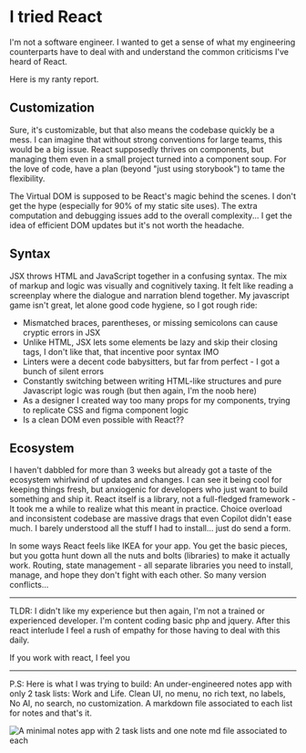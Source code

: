 # I tried React

I'm not a software engineer. I wanted to get a sense of what my engineering counterparts have to deal with and understand the common criticisms I've heard of React.

Here is my ranty report.

## Customization
Sure, it's customizable, but that also means the codebase quickly be a mess. I can imagine that without strong conventions for large teams, this would be a big issue. React supposedly thrives on components, but managing them even in a small project turned into a component soup. For the love of code, have a plan (beyond "just using storybook") to tame the flexibility.

The Virtual DOM is supposed to be React's magic behind the scenes. I don't get the hype (especially for 90% of my static site uses). The extra computation and debugging issues add to the overall complexity... I get the idea of efficient DOM updates but it's not worth the headache. 

## Syntax
JSX throws HTML and JavaScript together in a confusing syntax. The mix of markup and logic was visually and cognitively taxing. It felt like reading a screenplay where the dialogue and narration blend together. My javascript game isn't great, let alone good code hygiene, so I got rough ride:

- Mismatched braces, parentheses, or missing semicolons can cause cryptic errors in JSX
- Unlike HTML, JSX lets some elements be lazy and skip their closing tags, I don't like that, that incentive poor syntax IMO
- Linters were a decent code babysitters, but far from perfect - I got a bunch of silent errors
- Constantly switching between writing HTML-like structures and pure Javascript logic was rough (but then again, I'm the noob here)
- As a designer I created way too many props for my components, trying to replicate CSS and figma component logic
- Is a clean DOM even possible with React??


## Ecosystem
I haven't dabbled for more than 3 weeks but already got a taste of the ecosystem whirlwind of updates and changes. I can see it being cool for keeping things fresh, but anxiogenic for developers who just want to build something and ship it. React itself is a library, not a full-fledged framework - It took me a while to realize what this meant in practice. Choice overload and inconsistent codebase are massive drags that even Copilot didn't ease much. I barely understood all the stuff I had to install... just do send a form.

In some ways React feels like IKEA for your app. You get the basic pieces, but you gotta hunt down all the nuts and bolts (libraries) to make it actually work. Routing, state management - all separate libraries you need to install, manage, and hope they don't fight with each other. So many version conflicts...

---

TLDR: I didn't like my experience but then again, I'm not a trained or experienced developer. I'm content coding basic php and jquery. After this react interlude I feel a rush of empathy for those having to deal with this daily.

If you work with react, I feel you

---

P.S: Here is what I was trying to build: An under-engineered notes app with only 2 task lists: Work and Life. Clean UI, no menu, no rich text, no labels, No AI, no search, no customization. A markdown file associated to each list for notes and that's it.


![A minimal notes app with 2 task lists and one note md file associated to each](https://slrncl.com/blog/content/img/react-notes-app.jpg)
